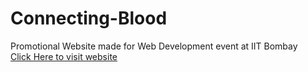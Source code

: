 # Connecting-Blood
Promotional Website made for Web Development event at IIT Bombay<br>
[Click Here to visit website](bit.ly/connectingblood)
